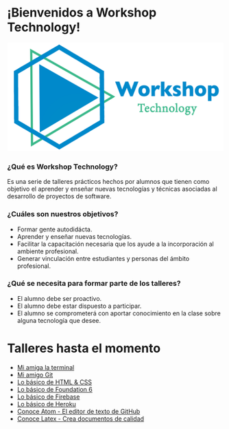 # ¡Bienvenidos a Workshop Technology!
![Logo WT](./Imagenes/logo.png)

### ¿Qué es Workshop Technology?
Es una serie de talleres prácticos hechos por alumnos que tienen como objetivo el aprender y enseñar nuevas tecnologías y técnicas asociadas al desarrollo de proyectos de software.   


### ¿Cuáles son nuestros objetivos?
* Formar gente autodidácta.
* Aprender y enseñar nuevas tecnologías.
* Facilitar la capacitación necesaria que los ayude a la incorporación al ambiente profesional.
* Generar vinculación entre estudiantes y personas del ámbito profesional.   


### ¿Qué se necesita para formar parte de los talleres?
* El alumno debe ser proactivo.
* El alumno debe estar dispuesto a participar.
* El alumno se comprometerá con aportar conocimiento en la clase sobre alguna tecnología que desee.

# Talleres hasta el momento
* [Mi amiga la terminal](/Talleres/Mi_amiga_terminal/Page1.md)
* [Mi amigo Git](/Talleres/Git/Page1.md)
* [Lo básico de HTML & CSS](/Talleres/html-css/Inicio.md)
* [Lo básico de Foundation 6](/Talleres/foundation/page1.md)
* [Lo básico de Firebase](/Talleres/firebase/index.md)
* [Lo básico de Heroku](/Talleres/heroku/INDEX.md)
* [Conoce Atom - El editor de texto de GitHub](/Talleres/Taller-Atom/README.md)
* [Conoce Latex - Crea documentos de calidad](/Talleres/IntroduccionLatex/index.md)
